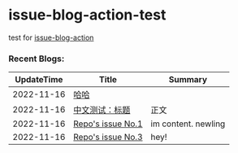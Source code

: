 # issue-blog-action-test
test for [issue-blog-action](https://github.com/Bpazy/issue-blog-action)

### Recent Blogs:
<!--START_SECTION:blog-->
| UpdateTime | Title | Summary |
| ------ | ------ | ------ |
| 2022-11-16 | [哈哈](https://github.com/Bpazy/issue-list-action-test/issues/5) |  |
| 2022-11-16 | [中文测试：标题](https://github.com/Bpazy/issue-list-action-test/issues/4) | 正文 |
| 2022-11-16 | [Repo's issue No.1](https://github.com/Bpazy/issue-list-action-test/issues/1) | im content.  newling |
| 2022-11-16 | [Repo's issue No.3](https://github.com/Bpazy/issue-list-action-test/issues/3) | hey! |
<!--END_SECTION:blog-->






